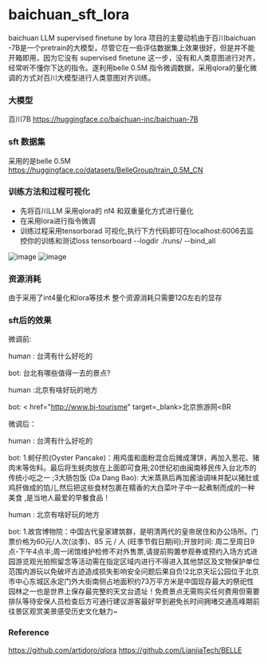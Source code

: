 # baichuan_sft_lora
baichuan LLM supervised finetune by lora
项目的主要动机由于百川baichuan -7B是一个pretrain的大模型，尽管它在一些评估数据集上效果很好，但是并不能开箱即用，因为它没有 supervised finetune 这一步，没有和人类意图进行对齐，经常听不懂你下达的指令。遂利用belle 0.5M 指令微调数据，采用qlora的量化微调的方式对百川大模型进行人类意图对齐训练。
### 大模型
百川7B 
https://huggingface.co/baichuan-inc/baichuan-7B

### sft 数据集
采用的是belle 0.5M
https://huggingface.co/datasets/BelleGroup/train_0.5M_CN

### 训练方法和过程可视化
+ 先将百川LLM 采用qlora的 nf4 和双重量化方式进行量化
+ 在采用lora进行指令微调
+ 训练过程采用tensorborad 可视化,执行下方代码即可在localhost:6006去监控你的训练和测试loss
tensorboard  --logdir ./runs/ --bind_all


![image](https://github.com/wp931120/baichuan_sft_lora/assets/28627216/8a0cece1-189a-42a1-ab38-79f244e95d06)
![image](https://github.com/wp931120/baichuan_sft_lora/assets/28627216/0f4897a1-cc9b-440d-a962-dfe5e3da8711)



### 资源消耗
由于采用了int4量化和lora等技术
整个资源消耗只需要12G左右的显存

### sft后的效果

微调前:

human : 台湾有什么好吃的

bot: 台北有哪些值得一去的景点?

human :北京有啥好玩的地方

bot:   < href="http://www.bj-tourisme" target=_blank>北京旅游网</A><BR<br />

微调后：

human :  台湾有什么好吃的

bot: 1.蚵仔煎(Oyster Pancake)：用鸡蛋和面粉混合后摊成薄饼，再加入葱花、猪肉末等佐料。最后将生蚝肉放在上面即可食用;20世纪初由闽南移民传入台北市的传统小吃之一 ;3大肠包饭 (Da Dang Bao): 大米蒸熟后再加酱油调味并配以猪肚或鸡肝做成的馅儿,然后把这些食材包裹在糯香的大白菜叶子中一起煮制而成的一种美食 ,是当地人最爱的早餐食品！
       
human : 北京有啥好玩的地方 

bot: 1.故宫博物院：中国古代皇家建筑群，是明清两代的皇帝居住和办公场所。门票价格为60元/人次(淡季)、85 元 / 人 (旺季节假日期间);开放时间: 周二至周日9点-下午4点半;周一闭馆维护检修不对外售票,请提前购置参观券或预约入场方式进园游览观光拍照留念等活动需在指定区域内进行不得进入其他禁区及文物保护单位范围内游玩以免破坏古迹造成损失影响安全问题后果自负!2北京天坛公园位于北京市中心东城区永定门外大街南侧占地面积约73万平方米是中国现存最大的祭祀性园林之一也是世界上保存最完整的天文台遗址！免费景点无需购买任何费用但需要排队等待安保人员检查后方可通行建议游客最好早到避免长时间拥堵交通高峰期前往景区观赏美景感受历史文化魅力~
### Reference
https://github.com/artidoro/qlora
https://github.com/LianjiaTech/BELLE
